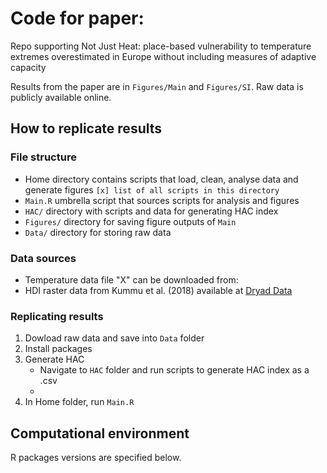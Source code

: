 # Code for paper: 

Repo supporting Not Just Heat: place-based vulnerability to temperature extremes overestimated in Europe without including measures of adaptive capacity

Results from the paper are in `Figures/Main` and `Figures/SI`. Raw data is publicly available online.

## How to replicate results

### File structure
- Home directory contains scripts that load, clean, analyse data and generate figures
`[x] list of all scripts in this directory`
- `Main.R` umbrella script that sources scripts for analysis and figures
- `HAC/` directory with scripts and data for generating HAC index
- `Figures/` directory for saving figure outputs of `Main`
- `Data/` directory for storing raw data 


### Data sources
- Temperature data file "X" can be downloaded from: 
- HDI raster data from Kummu et al. (2018) available at [Dryad Data](https://datadryad.org/stash/dataset/doi:10.5061/dryad.dk1j0)


### Replicating results
1. Dowload raw data and save into `Data` folder
2. Install packages
3. Generate HAC
   - Navigate to `HAC` folder and run scripts to generate HAC index as a .csv 
   - 
4. In Home folder, run `Main.R`


## Computational environment


R packages versions are specified below.
